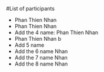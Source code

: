 #List of participants

- Phan Thien Nhan
- Phan Thien Nhan
- Add the 4 name: Phan Thien Nhan
- Phan Thien Nhan b
- Add 5 name
- Add the 6 name Nhan
- Add the 7 name Nhan
- Add the 8 name Nhan

